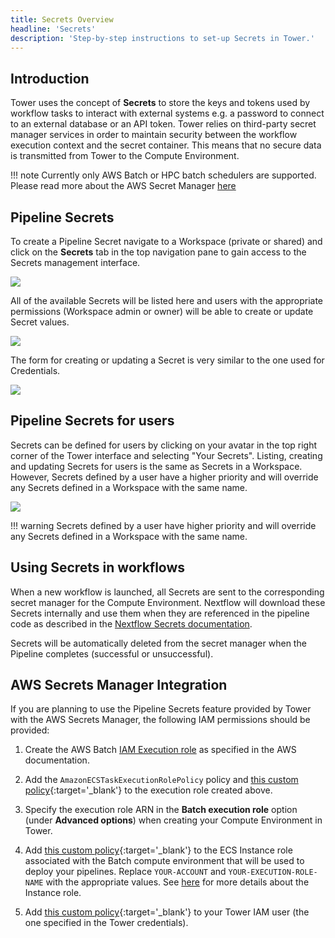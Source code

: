 ```yaml
---
title: Secrets Overview
headline: 'Secrets'
description: 'Step-by-step instructions to set-up Secrets in Tower.'
---
```


## Introduction

Tower uses the concept of **Secrets** to store the keys and tokens used by workflow tasks to interact with external systems e.g. a password to connect to an external database or an API token. Tower relies on third-party secret manager services in order to maintain security between the workflow execution context and the secret container. This means that no secure data is transmitted from Tower to the Compute Environment. 

!!! note 
    Currently only AWS Batch or HPC batch schedulers are supported. Please read more about the AWS Secret Manager [here](https://docs.aws.amazon.com/secretsmanager/index.html)

## Pipeline Secrets

To create a Pipeline Secret navigate to a Workspace (private or shared) and click on the **Secrets** tab in the top navigation pane to gain access to the Secrets management interface.

![](_images/workspace_secrets_and_credentials.png)

All of the available Secrets will be listed here and users with the appropriate permissions (Workspace admin or owner) will be able to create or update Secret values.

![](_images/secrets_list.png)

The form for creating or updating a Secret is very similar to the one used for Credentials.

![](_images/secrets_creation_form.png)

## Pipeline Secrets for users

Secrets can be defined for users by clicking on your avatar in the top right corner of the Tower interface and selecting "Your Secrets". Listing, creating and updating Secrets for users is the same as Secrets in a Workspace. However, Secrets defined by a user have a higher priority and will override any Secrets defined in a Workspace with the same name.


![](_images/personal_secrets_and_and_credentials.png)

!!! warning
    Secrets defined by a user have higher priority and will override any Secrets defined in a Workspace with the same name.


## Using Secrets in workflows

When a new workflow is launched, all Secrets are sent to the corresponding secret manager for the Compute Environment. Nextflow will download these Secrets internally and use them when they are referenced in the pipeline code as described in the [Nextflow Secrets documentation](https://www.nextflow.io/docs/edge/secrets.html#process-secrets). 

Secrets will be automatically deleted from the secret manager when the Pipeline completes (successful or unsuccessful).

## AWS Secrets Manager Integration

If you are planning to use the Pipeline Secrets feature provided by Tower with the AWS Secrets Manager, the following IAM permissions should be provided:
 
1. Create the AWS Batch [IAM Execution role](https://docs.aws.amazon.com/batch/latest/userguide/execution-IAM-role.html#create-execution-role) as specified in the AWS documentation.

2. Add the `AmazonECSTaskExecutionRolePolicy` policy and [this custom policy](../_templates/aws-batch/secrets-policy-execution-role.json){:target='_blank'} to the execution role created above.

3. Specify the execution role ARN in the **Batch execution role** option (under **Advanced options**) when creating your Compute Environment in Tower.

4. Add [this custom policy](../_templates/aws-batch/secrets-policy-instance-role.json){:target='_blank'} to the ECS Instance role associated with the Batch compute environment that will be used to deploy your pipelines. Replace `YOUR-ACCOUNT` and `YOUR-EXECUTION-ROLE-NAME` with the appropriate values. See [here](https://docs.aws.amazon.com/batch/latest/userguide/instance_IAM_role.html) for more details about the Instance role.

5. Add [this custom policy](../_templates/aws-batch/secrets-policy-account.json){:target='_blank'} to your Tower IAM user (the one specified in the Tower credentials).
